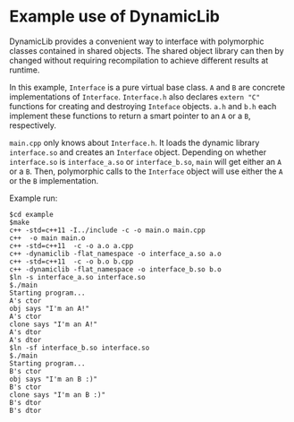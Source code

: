 # Example use of DynamicLib

DynamicLib provides a convenient way to interface with polymorphic classes
contained in shared objects. The shared object library can then by changed
without requiring recompilation to achieve different results at runtime.

In this example, `Interface` is a pure virtual base class.
`A` and `B` are concrete implementations of `Interface`.
`Interface.h` also declares  `extern "C"` functions 
for creating and destroying `Inteface` objects.
`a.h` and `b.h` each implement these functions to return
a smart pointer to an `A` or a `B`, respectively.

`main.cpp` only knows about `Interface.h`. It loads the dynamic
library `interface.so` and creates an `Interface` object.
Depending on whether `interface.so` is `interface_a.so` or
`interface_b.so`, `main` will get either an `A` or a `B`.
Then, polymorphic calls to the `Interface` object will
use either the `A` or the `B` implementation.

Example run:

    $cd example
    $make
    c++ -std=c++11 -I../include -c -o main.o main.cpp
    c++  -o main main.o  
    c++ -std=c++11  -c -o a.o a.cpp
    c++ -dynamiclib -flat_namespace -o interface_a.so a.o
    c++ -std=c++11  -c -o b.o b.cpp
    c++ -dynamiclib -flat_namespace -o interface_b.so b.o
    $ln -s interface_a.so interface.so
    $./main
    Starting program...
    A's ctor
    obj says "I'm an A!"
    A's ctor
    clone says "I'm an A!"
    A's dtor
    A's dtor
    $ln -sf interface_b.so interface.so 
    $./main 
    Starting program...
    B's ctor
    obj says "I'm an B :)"
    B's ctor
    clone says "I'm an B :)"
    B's dtor
    B's dtor

